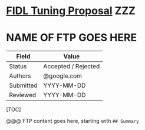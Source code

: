 <!-- This file is for reference only to ensure that each FTP has a consistent header -->

<!-- for rejected FTPs, place the following right here at the top:

> This [FTP](README.md) is rejected

# Rejection Rationale

@@@ Describe rationale here

-->

# [FIDL Tuning Proposal](README.md) ZZZ

NAME OF FTP GOES HERE
=====================

Field     | Value
----------|--------------------------
Status    | Accepted / Rejected
Authors   | <username>@google.com
Submitted | YYYY-MM-DD
Reviewed  | YYYY-MM-DD

[TOC]

@@@ FTP content goes here, starting with `## Summary`

